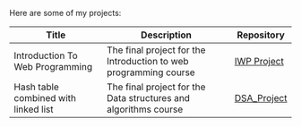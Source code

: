 Here are some of my projects:

| Title | Description | Repository |
|-------|-------------|------------|
| Introduction To Web Programming | The final project for the Introduction to web programming course | [IWP Project](https://github.com/EetuPeltolaCodes/IWP_Project) |  
| Hash table combined with linked list | The final project for the Data structures and algorithms course | [DSA_Project](https://github.com/EetuPeltolaCodes/Practical-Assignment) | 
